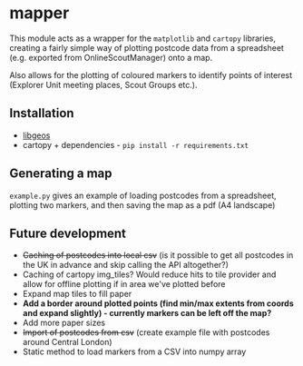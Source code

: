 # mapper
This module acts as a wrapper for the `matplotlib` and `cartopy` libraries, creating a fairly simple way of plotting postcode data
from a spreadsheet (e.g. exported from OnlineScoutManager) onto a map.

Also allows for the plotting of coloured markers to identify points of interest (Explorer Unit meeting places, Scout Groups etc.).

## Installation
* [libgeos](https://libgeos.org/usage/install/)
* cartopy + dependencies - `pip install -r requirements.txt`

## Generating a map
`example.py` gives an example of loading postcodes from a spreadsheet, plotting two markers, and then saving the map as a pdf (A4 landscape)

## Future development
* ~~Caching of postcodes into local csv~~ (is it possible to get all postcodes in the UK in advance and skip calling the API altogether?)
* Caching of cartopy img_tiles? Would reduce hits to tile provider and allow for offline plotting if in area we've plotted before
* Expand map tiles to fill paper
* **Add a border around plotted points (find min/max extents from coords and expand slightly) - currently markers can be left off the map?**
* Add more paper sizes
* ~~Import of postcodes from csv~~ (create example file with postcodes around Central London)
* Static method to load markers from a CSV into numpy array